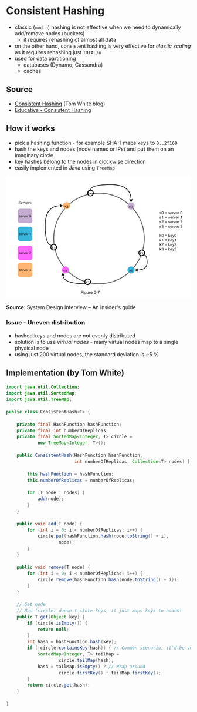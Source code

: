 # Consistent Hashing
- classic (`mod n`) hashing is not effective when we need to dynamically add/remove nodes (buckets)
    - it requires rehashing of almost all data
- on the other hand, consistent hashing is very effective for _elastic scaling_ as it requires rehashing just `TOTAL/n`
- used for data partitioning
    - databases (Dynamo, Cassandra)
    - caches

## Source
- [Consistent Hashing](http://tom-e-white.com/2007/11/consistent-hashing.html) (Tom White blog)
- [Educative - Consistent Hashing](https://www.educative.io/module/lesson/grokking-system-design-interview/3jz8pODn99A)

## How it works
- pick a hashing function - for example SHA-1 maps keys to `0..2^160`
- hash the keys and nodes (node names or IPs) and put them on an imaginary circle
- key hashes belong to the nodes in clockwise direction
- easily implemented in Java using `TreeMap`

![](_img/consistent-hashing.png)

**Source**: System Design Interview – An insider's guide

### Issue - Uneven distribution
- hashed keys and nodes are not evenly distributed
- solution is to use _virtual nodes_ - many virtual nodes map to a single physical node
- using just 200 virtual nodes, the standard deviation is ~5 %

## Implementation (by Tom White)
```java
import java.util.Collection;
import java.util.SortedMap;
import java.util.TreeMap;

public class ConsistentHash<T> {

    private final HashFunction hashFunction;
    private final int numberOfReplicas;
    private final SortedMap<Integer, T> circle =
            new TreeMap<Integer, T>();

    public ConsistentHash(HashFunction hashFunction,
                          int numberOfReplicas, Collection<T> nodes) {

        this.hashFunction = hashFunction;
        this.numberOfReplicas = numberOfReplicas;

        for (T node : nodes) {
            add(node);
        }
    }

    public void add(T node) {
        for (int i = 0; i < numberOfReplicas; i++) {
            circle.put(hashFunction.hash(node.toString() + i),
                    node);
        }
    }

    public void remove(T node) {
        for (int i = 0; i < numberOfReplicas; i++) {
            circle.remove(hashFunction.hash(node.toString() + i));
        }
    }

    // Get node
    // Map (circle) doesn't store keys, it just maps keys to nodes! 
    public T get(Object key) {
        if (circle.isEmpty()) {
            return null;
        }
        int hash = hashFunction.hash(key);
        if (!circle.containsKey(hash)) { // Common scenario, it'd be very lucky to have a collision between node and key hash
            SortedMap<Integer, T> tailMap =
                    circle.tailMap(hash);
            hash = tailMap.isEmpty() ? // Wrap around
                    circle.firstKey() : tailMap.firstKey();
        }
        return circle.get(hash);
    }

}
```